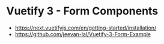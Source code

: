 # Vuetify 3 - Form Components

- https://next.vuetifyjs.com/en/getting-started/installation/
- https://github.com/jeevan-lal/Vuetify-3-Form-Example
